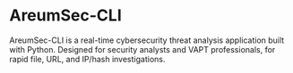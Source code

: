 # AreumSec-CLI
AreumSec-CLI is a real-time cybersecurity threat analysis application built with Python. Designed for security analysts and VAPT professionals, for rapid file, URL, and IP/hash investigations.
